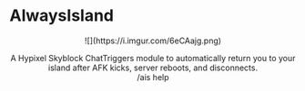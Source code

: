 # AlwaysIsland
<center>
![](https://i.imgur.com/6eCAajg.png)

  A Hypixel Skyblock ChatTriggers module to automatically return you to your island after AFK kicks, server reboots, and disconnects.
  </br>
  /ais help
</center>
